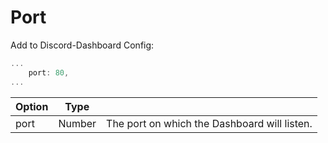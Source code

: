 # Port <Badge type="warning" text="REQUIRED" />

Add to Discord-Dashboard Config:
```js
...
    port: 80, 
...
```

| Option | Type   |                                              |
|--------|--------|----------------------------------------------|
| port   | Number | The port on which the Dashboard will listen. |
